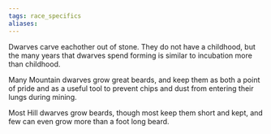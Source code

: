 ```yaml
---
tags: race_specifics
aliases:
---
```


Dwarves carve eachother out of stone. They do not have a childhood, but the many years that dwarves spend forming is similar to incubation more than childhood. 

Many Mountain dwarves grow great beards, and keep them as both a point of pride and as a useful tool to prevent chips and dust from entering their lungs during mining.

Most Hill dwarves grow beards, though most keep them short and kept, and few can even grow more than a foot long beard.
